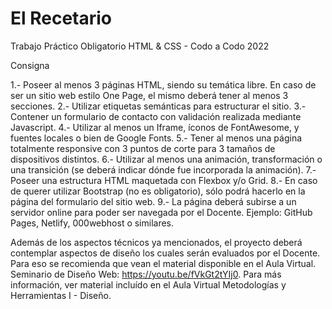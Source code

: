 # El Recetario
Trabajo Práctico Obligatorio HTML &amp; CSS - Codo a Codo 2022

Consigna

1.- Poseer al menos 3 páginas HTML, siendo su temática libre. En caso de ser un sitio web estilo One Page, el mismo deberá tener al menos 3 secciones.
2.- Utilizar etiquetas semánticas para estructurar el sitio.
3.- Contener un formulario de contacto con validación realizada mediante Javascript.
4.- Utilizar al menos un Iframe, íconos de FontAwesome, y fuentes locales o bien de Google Fonts.
5.- Tener al menos una página totalmente responsive con 3 puntos de corte para 3 tamaños de dispositivos distintos.
6.- Utilizar al menos una animación, transformación o una transición (se deberá indicar dónde fue incorporada la animación).
7.- Poseer una estructura HTML maquetada con Flexbox y/o Grid.
8.- En caso de querer utilizar Bootstrap (no es obligatorio), sólo podrá hacerlo en la página del formulario del sitio web.
9.- La página deberá subirse a un servidor online para poder ser navegada por el Docente.
    Ejemplo: GitHub Pages, Netlify, 000webhost o similares.

Además de los aspectos técnicos ya mencionados, el proyecto deberá contemplar aspectos de diseño los cuales serán evaluados por el Docente. Para eso se recomienda que vean el material disponible en el Aula Virtual. Seminario de Diseño Web: https://youtu.be/fVkGt2tYIj0. Para más información, ver material incluído en el Aula Virtual Metodologías y Herramientas I - Diseño.
